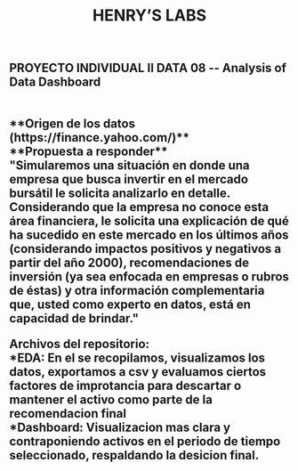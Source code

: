 <h1 align=center> HENRY’S LABS </h1>
<br>
<h2>PROYECTO INDIVIDUAL II DATA 08 -- Analysis of Data Dashboard <br><br>
<br>
**Origen de los datos (https://finance.yahoo.com/)**
<br>
**Propuesta a responder**
<br>
"Simularemos una situación en donde una empresa que busca invertir en el mercado bursátil le solicita analizarlo en detalle. Considerando que la empresa no conoce esta área financiera, le solicita una explicación de qué ha sucedido en este mercado en los últimos años (considerando impactos positivos y negativos a partir del año 2000), recomendaciones de inversión (ya sea enfocada en empresas o rubros de éstas) y otra información complementaria que, usted como experto en datos, está en capacidad de brindar."
<br>



**Archivos del repositorio:**
<br>
*EDA: En el se recopilamos, visualizamos los datos, exportamos a csv y evaluamos ciertos factores de improtancia para descartar o mantener el activo como parte de la recomendacion final
<br>
*Dashboard: Visualizacion mas clara y contraponiendo activos en el periodo de tiempo seleccionado, respaldando la desicion final.
<br>





